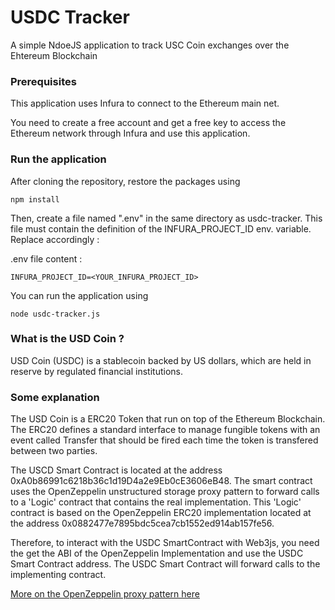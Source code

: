# USDC Tracker

A simple NdoeJS application to track USC Coin exchanges over the Ehtereum Blockchain

### Prerequisites

This application uses Infura to connect to the Ethereum main net. 

You need to create a free account and get a free key to access the Ethereum network through Infura and use this application.

### Run the application

After cloning the repository, restore the packages using

```
npm install
```

Then, create a file named ".env" in the same directory as usdc-tracker. This file must contain the definition of the INFURA_PROJECT_ID env. variable. Replace accordingly :

.env file content :

```
INFURA_PROJECT_ID=<YOUR_INFURA_PROJECT_ID>
```

You can run the application using

```
node usdc-tracker.js
```

### What is the USD Coin ?

USD Coin (USDC) is a stablecoin backed by US dollars, which are held in reserve by regulated financial institutions.

### Some explanation

The USD Coin is a ERC20 Token that run on top of the Ethereum Blockchain. The ERC20 defines a standard interface to manage fungible tokens with an event called Transfer that should be fired each time the token is transfered between two parties.

The USCD Smart Contract is located at the address 0xA0b86991c6218b36c1d19D4a2e9Eb0cE3606eB48. The smart contract uses the OpenZeppelin unstructured storage proxy pattern to forward calls to a 'Logic' contract that contains the real implementation. This 'Logic' contract is based on the OpenZeppelin ERC20  implementation located at the address 0x0882477e7895bdc5cea7cb1552ed914ab157fe56. 

Therefore, to interact with the USDC SmartContract with Web3js, you need the get the ABI of the OpenZeppelin Implementation and use the USDC Smart Contract address. The USDC Smart Contract will forward calls to the implementing contract.

[More on the OpenZeppelin proxy pattern here](https://blog.openzeppelin.com/proxy-patterns/)